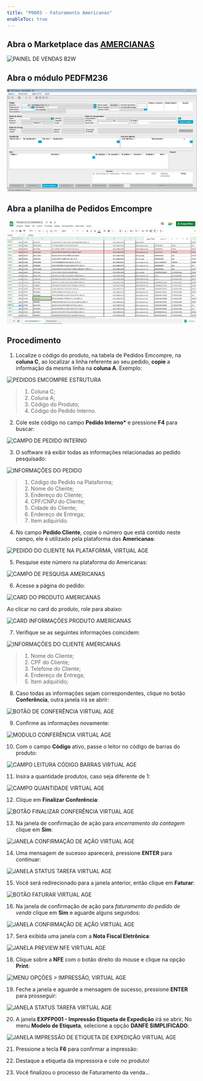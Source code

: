 ```yaml
---
title: "P0003 - Faturamento Americanas"
enableToc: true
---
```



## Abra o Marketplace das [AMERCIANAS](https://americanasmarketplace.com.br/v3/pedidos)

![PAINEL DE VENDAS B2W](https://i.imgur.com/XT6pB3b.png)

## Abra o módulo PEDFM236

![PEDFM236](https://raw.githubusercontent.com/gabrielhox/kin_v2/a156efd53eaf4769ad28e90ca656d4da2b023515/content/notes/pops/images/YmhhbiBwcmludCAx.png)

## Abra a planilha de Pedidos Emcompre

![PEDIDOS EMCOMPRE](https://raw.githubusercontent.com/gabrielhox/kin_v2/a156efd53eaf4769ad28e90ca656d4da2b023515/content/notes/pops/images/cGxhbmlsaGEgZW1jb21wcmUgcHJpbnQgMQ%3D%3D.png)

## Procedimento

1. Localize o código do produto, na tabela de Pedidos Emcompre, na **coluna C**, ao localizar a linha referente ao seu pedido, **copie** a informação da mesma linha na **coluna A**. Exemplo:

![PEDIDOS EMCOMPRE ESTRUTURA](https://i.imgur.com/si83WBn.png)

> 1. Coluna C;
> 2. Coluna A;
> 3. Código do Produto;
> 4. Código do Pedido Interno.

2. Cole este código no campo **Pedido Interno\*** e pressione **F4** para buscar:

![CAMPO DE PEDIDO INTERNO](https://i.imgur.com/ceiX9DC.png)

3. O software irá exibir todas as informações relacionadas ao pedido pesquisado:

![INFORMAÇÕES DO PEDIDO](https://i.imgur.com/QeM3Psc.png)

> 1. Código do Pedido na Plataforma;
> 2. Nome do Cliente;
> 3. Endereço do Cliente;
> 4. CPF/CNPJ do Cliente;
> 5. Cidade do Cliente;
> 6. Endereço de Entrega;
> 7. Item adquirido.

4. No campo **Pedido Cliente**, copie o número que está contido neste campo, ele é utilizado pela plataforma das **Americanas**:

![PEDIDO DO CLIENTE NA PLATAFORMA, VIRTUAL AGE](https://i.imgur.com/PRA3Sxz.png)

5. Pesquise este número na plataforma do Americanas:

![CAMPO DE PESQUISA AMERICANAS](https://i.imgur.com/FB5HxGh.png)

6. Acesse a página do pedido:

![CARD DO PRODUTO AMERICANAS](https://i.imgur.com/aMT1rAH.png)

Ao clicar no card do produto, role para abaixo:

![CARD INFORMAÇÕES PRODUTO AMERICANAS](https://i.imgur.com/z2sipKT.gif)

7. Verifique se as seguintes informações coincidem:

![INFORMAÇÕES DO CLIENTE AMERICANAS](https://i.imgur.com/0elStgP.png)

> 1. Nome do Cliente;
> 2. CPF do Cliente;
> 3. Telefone do Cliente;
> 4. Endereço de Entrega;
> 5. Item adquirido;

8. Caso todas as informações sejam correspondentes, clique no botão **Conferência**, outra janela irá se abrir:

![BOTÃO DE CONFERÊNCIA VIRTUAL AGE](https://i.imgur.com/GYnrQvy.png)

9. Confirme as informações novamente:

![MODULO CONFERÊNCIA VIRTUAL AGE](https://i.imgur.com/h8gI8db.png)

10. Com o campo **Código** ativo, passe o leitor no código de barras do produto:

![CAMPO LEITURA CÓDIGO BARRAS VIRTUAL AGE](https://i.imgur.com/ZTmQb1y.png)

11. Insira a quantidade produtos, caso seja diferente de 1:

![CAMPO QUANTIDADE VIRTUAL AGE](https://i.imgur.com/d2YQQHm.png)

12. Clique em **Finalizar Conferência**:

![BOTÃO FINALIZAR CONFERÊNCIA VIRTUAL AGE](https://i.imgur.com/DvxswPC.png)

13. Na janela de confirmação de ação para *encerramento da contagem* clique em **Sim**:

![JANELA CONFIRMAÇÃO DE AÇÃO VIRTUAL AGE](https://i.imgur.com/q6nNZ3V.png)

14. Uma mensagem de sucesso aparecerá, pressione **ENTER** para continuar:

![JANELA STATUS TAREFA VIRTUAL AGE](https://i.imgur.com/ThEqeya.png)

15. Você será redirecionado para a janela anterior, então clique em **Faturar**:

![BOTÃO FATURAR VIRTUAL AGE](https://i.imgur.com/lK8SVeN.png)

16. Na janela de confirmação de ação para *faturamento do pedido de venda* clique em **Sim** e aguarde alguns segundos:

![JANELA CONFIRMAÇÃO DE AÇÃO VIRTUAL AGE](https://i.imgur.com/QRqU77V.png)

17. Será exibida uma janela com a **Nota Fiscal Eletrônica**:

![JANELA PREVIEW NFE VIRTUAL AGE](https://i.imgur.com/bmyBvOX.png)

18. Clique sobre a **NFE** com o botão direito do mouse e clique na opção **Print**:

![MENU OPÇÕES > IMPRESSÃO, VIRTUAL AGE](https://i.imgur.com/9SpWlB0.png)

19. Feche a janela e aguarde a mensagem de sucesso, pressione **ENTER** para prosseguir:

![JANELA STATUS TAREFA VIRTUAL AGE](https://i.imgur.com/g2MieKE.png)

20. A janela **EXPFP001 - Impressão Etiqueta de Expedição** irá se abrir, No menu **Modelo de Etiqueta**, selecione a opção **DANFE SIMPLIFICADO**:

![JANELA IMPRESSÃO DE ETIQUETA DE EXPEDIÇÃO VIRTUAL AGE](https://i.imgur.com/7jSRasD.png)

21. Pressione a tecla **F6** para confirmar a impressão:

22. Destaque a etiqueta da impressora e cole no produto!

25. Você finalizou o processo de Faturamento da venda...